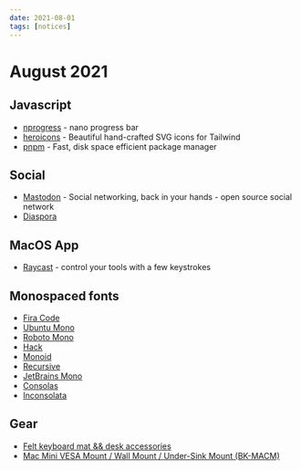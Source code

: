 ```yaml
---
date: 2021-08-01
tags: [notices]
---
```


# August 2021

## Javascript

* [nprogress](https://ricostacruz.com/nprogress/) - nano progress bar
* [heroicons](https://heroicons.com/) - Beautiful hand-crafted SVG icons for Tailwind
* [pnpm](https://pnpm.io/) - Fast, disk space efficient package manager

## Social

* [Mastodon](https://joinmastodon.org/) - Social networking, back in your hands - open source social network
* [Diaspora](https://diasporafoundation.org/)

## MacOS App

* [Raycast](https://www.raycast.com/) - control your tools with a few keystrokes

## Monospaced fonts

* [Fira Code](https://fonts.google.com/specimen/Fira+Code)
* [Ubuntu Mono](https://fonts.google.com/specimen/Ubuntu+Mono)
* [Roboto Mono](https://fonts.google.com/specimen/Roboto+Mono)
* [Hack](https://sourcefoundry.org/hack/)
* [Monoid](https://larsenwork.com/monoid/)
* [Recursive](https://www.recursive.design/)
* [JetBrains Mono](https://jetbrains.com/lp/mono/)
* [Consolas](https://docs.microsoft.com/en-us/typography/font-list/consolas)
* [Inconsolata](https://fonts.google.com/specimen/Inconsolata)

## Gear

* [Felt keyboard mat && desk accessories](https://oakywood.shop/)
* [Mac Mini VESA Mount / Wall Mount / Under-Sink Mount (BK-MACM)](https://www.amazon.de/-/en/dp/B01K9WZ7GK/)